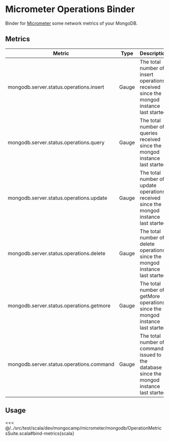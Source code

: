 # Micrometer Operations Binder

Binder for [Micrometer](https://micrometer.io) some network metrics of your MongoDB.

## Metrics

| Metric                                   | Type  | Description                                                                                 | Unit       |
|------------------------------------------|-------|---------------------------------------------------------------------------------------------|------------|
| mongodb.server.status.operations.insert  | Gauge | The total number of insert operations received since the mongod instance last started.      | Operations |
| mongodb.server.status.operations.query   | Gauge | The total number of queries received since the mongod instance last started.                | Operations |
| mongodb.server.status.operations.update  | Gauge | The total number of update operations received since the mongod instance last started.      | Operations |
| mongodb.server.status.operations.delete  | Gauge | The total number of delete operations since the mongod instance last started.               | Operations |
| mongodb.server.status.operations.getmore | Gauge | The total number of getMore operations since the mongod instance last started.              | Operations |
| mongodb.server.status.operations.command | Gauge | The total number of commands issued to the database since the mongod instance last started. | Operations |

## Usage

<<< @/../src/test/scala/dev/mongocamp/micrometer/mongodb/OperationMetricsSuite.scala#bind-metrics{scala}
